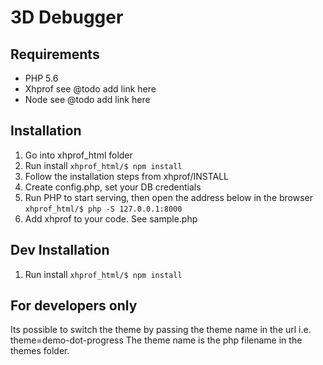 # 3D Debugger

## Requirements

- PHP 5.6
- Xhprof see @todo add link here
- Node see @todo add link here

## Installation

1. Go into xhprof_html folder
2. Run install
```xhprof_html/$ npm install```
3. Follow the installation steps from xhprof/INSTALL
4. Create config.php, set your DB credentials
5. Run PHP to start serving, then open the address below in the browser
```xhprof_html/$ php -S 127.0.0.1:8000```
6. Add xhprof to your code. See sample.php

## Dev Installation

1. Run install
```xhprof_html/$ npm install```

## For developers only

Its possible to switch the theme by passing the theme name in the url i.e. theme=demo-dot-progress
The theme name is the php filename in the themes folder.

